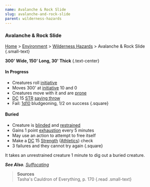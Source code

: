 ```yaml
---
name: Avalanche & Rock Slide
slug: avalanche-and-rock-slide
parent: wilderness-hazards
---
```

### Avalanche & Rock Slide
[Home](dm-operations-center) > [Environment](environment-menu) > [Wilderness Hazards](wilderness-hazards) > Avalanche & Rock Slide {.small-text}

**300' Wide, 150' Long, 30' Thick** {.text-center}

#### In Progress
- Creatures roll [initiative](initiative)
- Moves 300' at [initiative](initiative) 10 and 0
- Creatures move with it and are [prone](prone)
- [DC](difficulty-class) 15 [STR](STRENGTH) [saving throw](saving-throws)
- Fail: [1d10](/roll/1d10) bludgeoning, 1/2 on success
{.square}

#### Buried
- Creature is [blinded](blinded) and [restrained](restrained)
- Gains 1 point [exhaustion](exhaustion) every 5 minutes
- May use an action to attempt to free itself
- Make a [DC](difficulty-class) 15 [Strength](strength) ([Athletics](athletics)) check
- 3 failures and they cannot try again
{.square}

It takes an unrestrained creature 1 minute to dig out a buried creature.

***See Also**. [Suffocating](suffocating)*

> **Sources** <br/>
> Tasha's Cauldron of Everything, p. 170
{.read .small-text}
